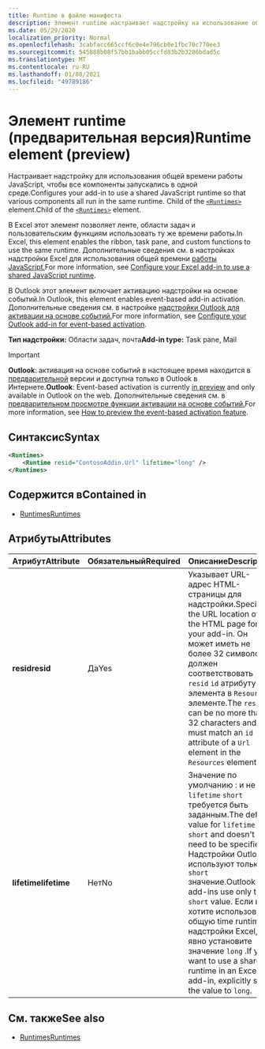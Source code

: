 ```yaml
---
title: Runtime в файле манифеста
description: Элемент runtime настраивает надстройку на использование общей компоненты javaScript для различных компонентов, например ленты, области задач, пользовательских функций.
ms.date: 05/29/2020
localization_priority: Normal
ms.openlocfilehash: 3cabfacc665ccf6c0e4e796cb0e1fbc70c770ee3
ms.sourcegitcommit: 545888b08f57bb1babb05ccfd83b2b3286bdad5c
ms.translationtype: MT
ms.contentlocale: ru-RU
ms.lasthandoff: 01/08/2021
ms.locfileid: "49789186"
---
```

# <a name="runtime-element-preview"></a><span data-ttu-id="183db-103">Элемент runtime (предварительная версия)</span><span class="sxs-lookup"><span data-stu-id="183db-103">Runtime element (preview)</span></span>

<span data-ttu-id="183db-104">Настраивает надстройку для использования общей времени работы JavaScript, чтобы все компоненты запускались в одной среде.</span><span class="sxs-lookup"><span data-stu-id="183db-104">Configures your add-in to use a shared JavaScript runtime so that various components all run in the same runtime.</span></span> <span data-ttu-id="183db-105">Child of the [`<Runtimes>`](runtimes.md) element.</span><span class="sxs-lookup"><span data-stu-id="183db-105">Child of the [`<Runtimes>`](runtimes.md) element.</span></span>

<span data-ttu-id="183db-106">В Excel этот элемент позволяет ленте, области задач и пользовательским функциям использовать ту же времени работы.</span><span class="sxs-lookup"><span data-stu-id="183db-106">In Excel, this element enables the ribbon, task pane, and custom functions to use the same runtime.</span></span> <span data-ttu-id="183db-107">Дополнительные сведения см. в настройках надстройки Excel для использования общей времени [работы JavaScript.](../../develop/configure-your-add-in-to-use-a-shared-runtime.md)</span><span class="sxs-lookup"><span data-stu-id="183db-107">For more information, see [Configure your Excel add-in to use a shared JavaScript runtime](../../develop/configure-your-add-in-to-use-a-shared-runtime.md).</span></span>

<span data-ttu-id="183db-108">В Outlook этот элемент включает активацию надстройки на основе событий.</span><span class="sxs-lookup"><span data-stu-id="183db-108">In Outlook, this element enables event-based add-in activation.</span></span> <span data-ttu-id="183db-109">Дополнительные сведения см. в настройке [надстройки Outlook для активации на основе событий.](../../outlook/autolaunch.md)</span><span class="sxs-lookup"><span data-stu-id="183db-109">For more information, see [Configure your Outlook add-in for event-based activation](../../outlook/autolaunch.md).</span></span>

<span data-ttu-id="183db-110">**Тип надстройки:** Области задач, почта</span><span class="sxs-lookup"><span data-stu-id="183db-110">**Add-in type:** Task pane, Mail</span></span>

> [!IMPORTANT]
> <span data-ttu-id="183db-111">**Outlook**: активация на основе событий в настоящее время находится в [предварительной](../../reference/objectmodel/preview-requirement-set/outlook-requirement-set-preview.md) версии и доступна только в Outlook в Интернете.</span><span class="sxs-lookup"><span data-stu-id="183db-111">**Outlook**: Event-based activation is currently [in preview](../../reference/objectmodel/preview-requirement-set/outlook-requirement-set-preview.md) and only available in Outlook on the web.</span></span> <span data-ttu-id="183db-112">Дополнительные сведения см. в [предварительном просмотре функции активации на основе событий.](../../outlook/autolaunch.md#how-to-preview-the-event-based-activation-feature)</span><span class="sxs-lookup"><span data-stu-id="183db-112">For more information, see [How to preview the event-based activation feature](../../outlook/autolaunch.md#how-to-preview-the-event-based-activation-feature).</span></span>

## <a name="syntax"></a><span data-ttu-id="183db-113">Синтаксис</span><span class="sxs-lookup"><span data-stu-id="183db-113">Syntax</span></span>

```XML
<Runtimes>
    <Runtime resid="ContosoAddin.Url" lifetime="long" />
</Runtimes>
```

## <a name="contained-in"></a><span data-ttu-id="183db-114">Содержится в</span><span class="sxs-lookup"><span data-stu-id="183db-114">Contained in</span></span>

- [<span data-ttu-id="183db-115">Runtimes</span><span class="sxs-lookup"><span data-stu-id="183db-115">Runtimes</span></span>](runtimes.md)

## <a name="attributes"></a><span data-ttu-id="183db-116">Атрибуты</span><span class="sxs-lookup"><span data-stu-id="183db-116">Attributes</span></span>

|  <span data-ttu-id="183db-117">Атрибут</span><span class="sxs-lookup"><span data-stu-id="183db-117">Attribute</span></span>  |  <span data-ttu-id="183db-118">Обязательный</span><span class="sxs-lookup"><span data-stu-id="183db-118">Required</span></span>  |  <span data-ttu-id="183db-119">Описание</span><span class="sxs-lookup"><span data-stu-id="183db-119">Description</span></span>  |
|:-----|:-----|:-----|
|  <span data-ttu-id="183db-120">**resid**</span><span class="sxs-lookup"><span data-stu-id="183db-120">**resid**</span></span>  |  <span data-ttu-id="183db-121">Да</span><span class="sxs-lookup"><span data-stu-id="183db-121">Yes</span></span>  | <span data-ttu-id="183db-122">Указывает URL-адрес HTML-страницы для надстройки.</span><span class="sxs-lookup"><span data-stu-id="183db-122">Specifies the URL location of the HTML page for your add-in.</span></span> <span data-ttu-id="183db-123">Он может иметь не более 32 символов и должен соответствовать `resid` `id` атрибуту `Url` элемента в `Resources` элементе.</span><span class="sxs-lookup"><span data-stu-id="183db-123">The `resid` can be no more than 32 characters and must match an `id` attribute of a `Url` element in the `Resources` element.</span></span> |
|  <span data-ttu-id="183db-124">**lifetime**</span><span class="sxs-lookup"><span data-stu-id="183db-124">**lifetime**</span></span>  |  <span data-ttu-id="183db-125">Нет</span><span class="sxs-lookup"><span data-stu-id="183db-125">No</span></span>  | <span data-ttu-id="183db-126">Значение по умолчанию : и не `lifetime` `short` требуется быть заданным.</span><span class="sxs-lookup"><span data-stu-id="183db-126">The default value for `lifetime` is `short` and doesn't need to be specified.</span></span> <span data-ttu-id="183db-127">Надстройки Outlook используют только `short` значение.</span><span class="sxs-lookup"><span data-stu-id="183db-127">Outlook add-ins use only the `short` value.</span></span> <span data-ttu-id="183db-128">Если вы хотите использовать общую time runtime в надстройки Excel, явно установите значение `long` .</span><span class="sxs-lookup"><span data-stu-id="183db-128">If you want to use a shared runtime in an Excel add-in, explicitly set the value to `long`.</span></span> |

## <a name="see-also"></a><span data-ttu-id="183db-129">См. также</span><span class="sxs-lookup"><span data-stu-id="183db-129">See also</span></span>

- [<span data-ttu-id="183db-130">Runtimes</span><span class="sxs-lookup"><span data-stu-id="183db-130">Runtimes</span></span>](runtimes.md)
